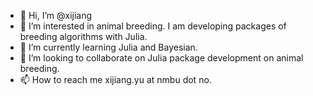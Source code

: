 - 👋 Hi, I’m @xijiang
- 👀 I’m interested in animal breeding. I am developing packages of breeding algorithms with Julia.
- 🌱 I’m currently learning Julia and Bayesian.
- 💞️ I’m looking to collaborate on Julia package development on animal breeding.
- 📫 How to reach me xijiang.yu at nmbu dot no.

<!---
xijiang/xijiang is a ✨ special ✨ repository because its `README.md` (this file) appears on your GitHub profile.
You can click the Preview link to take a look at your changes.
--->
